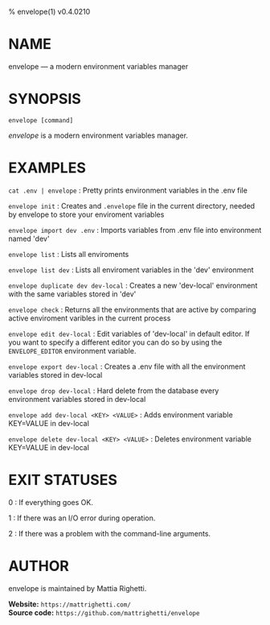 % envelope(1) v0.4.0210

<!-- This is the envelope(1) man page, written in Markdown. -->
<!-- and the man page will appear in the ‘target’ directory. -->

NAME
====

envelope — a modern environment variables manager

SYNOPSIS
========

`envelope [command]`

*envelope* is a modern environment variables manager.

EXAMPLES
========

`cat .env | envelope`
: Pretty prints environment variables in the .env file

`envelope init`
: Creates and `.envelope` file in the current directory, needed by envelope to
store your enviroment variables

`envelope import dev .env`
: Imports variables from .env file into environment named 'dev'

`envelope list`
: Lists all enviroments

`envelope list dev`
: Lists all enviroment variables in the 'dev' environment

`envelope duplicate dev dev-local`
: Creates a new 'dev-local' environment with the same variables stored in 'dev'

`envelope check`
: Returns all the environments that are active by comparing active enviroment
varibles in the current process

`envelope edit dev-local`
: Edit variables of 'dev-local' in default editor. If you want to specify a
different editor you can do so by using the `ENVELOPE_EDITOR` environment
variable.

`envelope export dev-local`
: Creates a .env file with all the environment variables stored in dev-local

`envelope drop dev-local`
: Hard delete from the database every environment variables stored in dev-local

`envelope add dev-local <KEY> <VALUE>`
: Adds environment variable KEY=VALUE in dev-local

`envelope delete dev-local <KEY> <VALUE>`
: Deletes environment variable KEY=VALUE in dev-local

EXIT STATUSES
=============

0
: If everything goes OK.

1
: If there was an I/O error during operation.

2
: If there was a problem with the command-line arguments.

AUTHOR
======

envelope is maintained by Mattia Righetti.

**Website:** `https://mattrighetti.com/` \
**Source code:** `https://github.com/mattrighetti/envelope`
